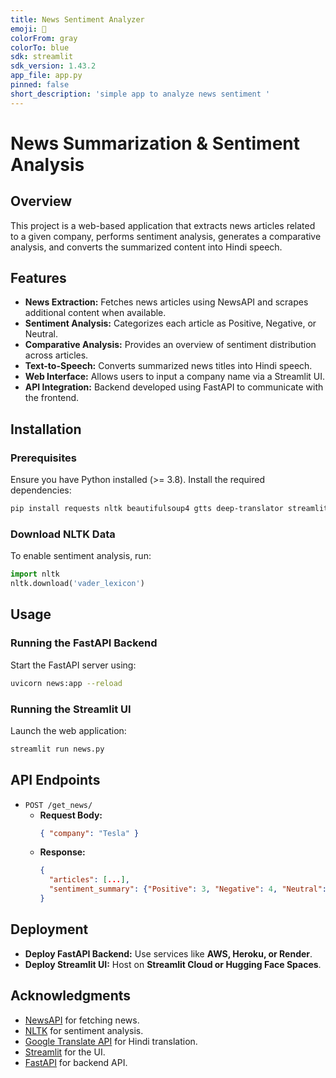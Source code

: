 ```yaml
---
title: News Sentiment Analyzer
emoji: 🐨
colorFrom: gray
colorTo: blue
sdk: streamlit
sdk_version: 1.43.2
app_file: app.py
pinned: false
short_description: 'simple app to analyze news sentiment '
---
```


# News Summarization & Sentiment Analysis

## Overview
This project is a web-based application that extracts news articles related to a given company, performs sentiment analysis, generates a comparative analysis, and converts the summarized content into Hindi speech.

## Features
- **News Extraction:** Fetches news articles using NewsAPI and scrapes additional content when available.
- **Sentiment Analysis:** Categorizes each article as Positive, Negative, or Neutral.
- **Comparative Analysis:** Provides an overview of sentiment distribution across articles.
- **Text-to-Speech:** Converts summarized news titles into Hindi speech.
- **Web Interface:** Allows users to input a company name via a Streamlit UI.
- **API Integration:** Backend developed using FastAPI to communicate with the frontend.

## Installation
### Prerequisites
Ensure you have Python installed (>= 3.8). Install the required dependencies:

```bash
pip install requests nltk beautifulsoup4 gtts deep-translator streamlit fastapi pydantic uvicorn
```

### Download NLTK Data
To enable sentiment analysis, run:
```python
import nltk
nltk.download('vader_lexicon')
```

## Usage
### Running the FastAPI Backend
Start the FastAPI server using:
```bash
uvicorn news:app --reload
```

### Running the Streamlit UI
Launch the web application:
```bash
streamlit run news.py
```

## API Endpoints
- `POST /get_news/`
  - **Request Body:**
    ```json
    { "company": "Tesla" }
    ```
  - **Response:**
    ```json
    {
      "articles": [...],
      "sentiment_summary": {"Positive": 3, "Negative": 4, "Neutral": 3}
    }
    ```

## Deployment
- **Deploy FastAPI Backend:** Use services like **AWS, Heroku, or Render**.
- **Deploy Streamlit UI:** Host on **Streamlit Cloud or Hugging Face Spaces**.

## Acknowledgments
- [NewsAPI](https://newsapi.org/) for fetching news.
- [NLTK](https://www.nltk.org/) for sentiment analysis.
- [Google Translate API](https://pypi.org/project/deep-translator/) for Hindi translation.
- [Streamlit](https://streamlit.io/) for the UI.
- [FastAPI](https://fastapi.tiangolo.com/) for backend API.


